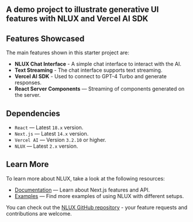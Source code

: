 ## A demo project to illustrate generative UI features with NLUX and Vercel AI SDK

## Features Showcased

The main features shown in this starter project are:

* **NLUX Chat Interface** - A simple chat interface to interact with the AI.
* **Text Streaming** - The chat interface supports text streaming.
* **Vercel AI SDK** - Used to connect to GPT-4 Turbo and generate responses.
* **React Server Components** — Streaming of components generated on the server.

## Dependencies

* `React` — Latest `18.x` version.
* `Next.js` — Latest `14.x` version.
* `Vercel AI` — Version `3.2.10` or higher.
* `NLUX` — Latest `2.x` version.

## Learn More

To learn more about NLUX, take a look at the following resources:

- [Documentation](https://docs.nlkit.com/nlux) — Learn about Next.js features and API.
- [Examples](https://docs.nlkit.com/examples) — Find more examples of using NLUX with different setups.

You can check out the  [NLUX GitHub repository](https://github.com/nlkitai/nlux/) - your feature requests and contributions are welcome.
